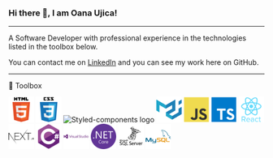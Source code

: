 ### Hi there 👋, I am Oana Ujica!

---

A Software Developer with professional experience in the technologies listed in the toolbox below.

You can contact me on <a href="https://www.linkedin.com/in/oana-ujica/" target="_blank">LinkedIn</a> and you can see my work here on GitHub.

---

🌱 Toolbox

<img src="https://github.com/devicons/devicon/blob/master/icons/html5/html5-original-wordmark.svg" alt="HTML5 logo" width="50" height="50" />  <img src="https://github.com/devicons/devicon/blob/master/icons/css3/css3-original-wordmark.svg" alt="CSS3 logo" width="50" height="50" />  <img src="https://github.com/styled-components/brand/blob/master/styled-components.svg" alt="Styled-components logo" width="50" height="50" />  <img src="https://github.com/devicons/devicon/blob/master/icons/materialui/materialui-original.svg" alt="MaterialUI logo" width="50" height="50" />  <img src="https://github.com/devicons/devicon/blob/master/icons/javascript/javascript-original.svg" alt="JavaScript logo" width="50" height="50" />  <img src="https://github.com/devicons/devicon/blob/master/icons/typescript/typescript-original.svg" alt="TypeScript logo" width="50" height="50" />  <img src="https://github.com/devicons/devicon/blob/master/icons/react/react-original-wordmark.svg" alt="React.js logo" width="50" height="50" />  <img src="https://github.com/devicons/devicon/blob/master/icons/nextjs/nextjs-original-wordmark.svg" alt="Next.js logo" width="50" height="50" />  <img src="https://github.com/devicons/devicon/blob/master/icons/csharp/csharp-original.svg" alt="C Sharp logo" width="50" height="50" />  <img src="https://github.com/devicons/devicon/blob/master/icons/visualstudio/visualstudio-plain-wordmark.svg" alt="Visual Studio logo" width="50" height="50" />  <img src="https://github.com/devicons/devicon/blob/master/icons/dotnetcore/dotnetcore-original.svg" alt="DotNetCore logo" width="50" height="50" />  <img src="https://github.com/devicons/devicon/blob/master/icons/microsoftsqlserver/microsoftsqlserver-plain-wordmark.svg" alt="Microsoft SQL Server logo" width="50" height="50" />  <img src="https://github.com/devicons/devicon/blob/master/icons/mysql/mysql-original-wordmark.svg" alt="MySQL logo" width="50" height="50" />


<!--
**OanaUjica/OanaUjica** is a ✨ _special_ ✨ repository because its `README.md` (this file) appears on your GitHub profile.

Here are some ideas to get you started:

- 🔭 I’m currently working on ...
- 🌱 I’m currently learning ...
- 👯 I’m looking to collaborate on ...
- 🤔 I’m looking for help with ...
- 💬 Ask me about ...
- 📫 How to reach me: ...
- 😄 Pronouns: ...
- ⚡ Fun fact: ...
-->

